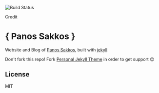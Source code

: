 ![Build Status](https://travis-ci.org/PanosSakkos/panossakkos.github.io.svg?branch=master)

Credit

# { Panos Sakkos }

Website and Blog of [Panos Sakkos](https://le4ker.github.io), built with [jekyll](jekyllrb.com)

Don't fork this repo! 
Fork [Personal Jekyll Theme](https://github.com/le4ker/personal-jekyll-theme) in order to get support :wink:

## License

MIT
